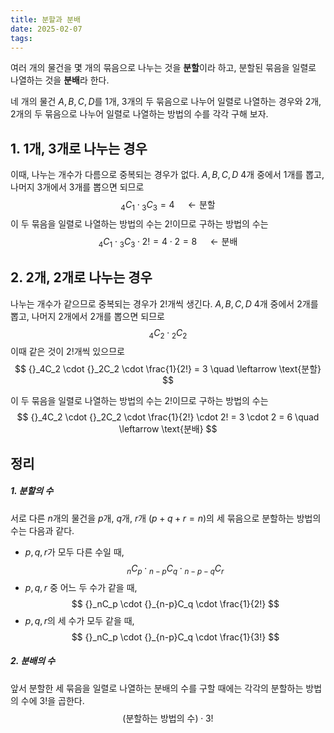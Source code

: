 ```yaml
---
title: 분할과 분배
date: 2025-02-07
tags:
---
```

여러 개의 물건을 몇 개의 묶음으로 나누는 것을 **분할**이라 하고, 분할된 묶음을 일렬로 나열하는 것을 **분배**라 한다.

네 개의 물건 $A, B, C, D$를 1개, 3개의 두 묶음으로 나누어 일렬로 나열하는 경우와 2개, 2개의 두 묶음으로 나누어 일렬로 나열하는 방법의 수를 각각 구해 보자.

## 1.  1개, 3개로 나누는 경우
이때, 나누는 개수가 다름으로 중복되는 경우가 없다. $A, B, C, D$ 4개 중에서 1개를 뽑고, 나머지 3개에서 3개를 뽑으면 되므로
$$
{}_4C_1 \cdot {}_3C_3 = 4 \quad \leftarrow \text{분할}
$$
이 두 묶음을 일렬로 나열하는 방법의 수는 $2!$이므로 구하는 방법의 수는
$$
{}_4C_1 \cdot {}_3C_3 \cdot 2! = 4 \cdot 2 = 8 \quad \leftarrow \text{분배}
$$

## 2. 2개, 2개로 나누는 경우
나누는 개수가 같으므로 중복되는 경우가 $2!$개씩 생긴다. $A, B, C, D$ 4개 중에서 $2$개를 뽑고, 나머지 $2$개에서 $2$개를 뽑으면 되므로
$$
{}_4C_2 \cdot {}_2C_2
$$
이때 같은 것이 $2!$개씩 있으므로
$$
{}_4C_2 \cdot {}_2C_2 \cdot \frac{1}{2!} = 3 \quad \leftarrow \text{분할}
$$

이 두 묶음을 일렬로 나열하는 방법의 수는 $2!$이므로 구하는 방법의 수는
$$
{}_4C_2 \cdot {}_2C_2 \cdot \frac{1}{2!} \cdot 2! = 3 \cdot 2 = 6 \quad \leftarrow \text{분배}
$$

## 정리

##### 1. 분할의 수
서로 다른 $n$개의 물건을 $p$개, $q$개, $r$개 $(p+q+r=n)$의 세 묶음으로 분할하는 방법의 수는 다음과 같다.
- $p, q, r$가 모두 다른 수일 때,
$$
{}_nC_p \cdot {}_{n-p}C_q \cdot {}_{n-p-q}C_r
$$
- $p, q, r$ 중 어느 두 수가 같을 때,
$$
{}_nC_p \cdot {}_{n-p}C_q \cdot \frac{1}{2!}
$$
- $p, q, r$의 세 수가 모두 같을 때,
$$
{}_nC_p \cdot {}_{n-p}C_q \cdot \frac{1}{3!}
$$

##### 2. 분배의 수
앞서 분할한 세 묶음을 일렬로 나열하는 분배의 수를 구할 때에는 각각의 분할하는 방법의 수에 $3!$을 곱한다.
$$
(\text{분할하는 방법의 수}) \cdot 3!
$$